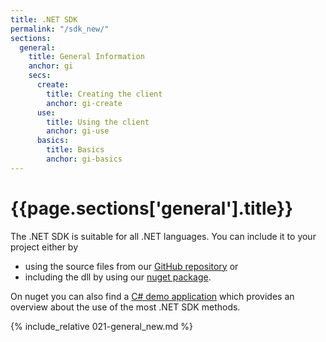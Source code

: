 ```yaml
---
title: .NET SDK
permalink: "/sdk_new/"
sections:
  general:
    title: General Information
    anchor: gi
    secs:
      create:
        title: Creating the client
        anchor: gi-create
      use:
        title: Using the client
        anchor: gi-use
      basics:
        title: Basics
        anchor: gi-basics
---
```


<h1 id="{{page.sections['general'].anchor}}">{{page.sections['general'].title}}</h1>

The .NET SDK is suitable for all .NET languages. You can include it to your project either by

- using the source files from our [GitHub repository](https://github.com/ZEISS-PiWeb/PiWeb-Api) or
- including the dll by using our [nuget package](https://www.nuget.org/packages/Zeiss.IMT.PiWebApi.Client/).

On nuget you can also find a [C# demo application](https://www.nuget.org/packages/Zeiss.IMT.PiWebApi.Sample/) which provides an overview about the use of the most .NET SDK methods.

{% include_relative 021-general_new.md %}
